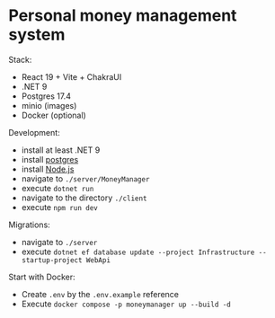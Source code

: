 # Personal money management system

Stack:

* React 19 + Vite + ChakraUI
* .NET 9
* Postgres 17.4
* minio (images)
* Docker (optional)

Development:

* install at least .NET 9
* install [postgres](https://www.postgresql.org/download/)
* install [Node.js](https://nodejs.org/en/)
* navigate to `./server/MoneyManager`
* execute `dotnet run`
* navigate to the directory `./client`
* execute `npm run dev`

Migrations:

* navigate to `./server`
* execute `dotnet ef database update --project Infrastructure --startup-project WebApi`

Start with Docker:

* Create `.env` by the `.env.example` reference
* Execute `docker compose -p moneymanager up --build -d`
